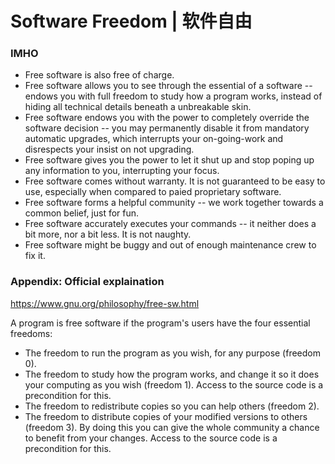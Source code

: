 Software Freedom | 软件自由
====

### IMHO

* Free software is also free of charge.  
* Free software allows you to see through the essential of a software -- endows you with full freedom to study how a program works, instead of hiding all technical details beneath a unbreakable skin.  
* Free software endows you with the power to completely override the software decision -- you may permanently disable it from mandatory automatic upgrades, which interrupts your on-going-work and disrespects your insist on not upgrading.  
* Free software gives you the power to let it shut up and stop poping up any information to you, interrupting your focus.  
* Free software comes without warranty. It is not guaranteed to be easy to use, especially when compared to paied proprietary software.  
* Free software forms a helpful community -- we work together towards a common belief, just for fun.  
* Free software accurately executes your commands -- it neither does a bit more, nor a bit less. It is not naughty.  
* Free software might be buggy and out of enough maintenance crew to fix it.

### Appendix: Official explaination

https://www.gnu.org/philosophy/free-sw.html

A program is free software if the program's users have the four essential freedoms:

* The freedom to run the program as you wish, for any purpose (freedom 0).  
* The freedom to study how the program works, and change it so it does your computing as you wish (freedom 1). Access to the source code is a precondition for this.  
* The freedom to redistribute copies so you can help others (freedom 2).  
* The freedom to distribute copies of your modified versions to others (freedom 3). By doing this you can give the whole community a chance to benefit from your changes. Access to the source code is a precondition for this.  

